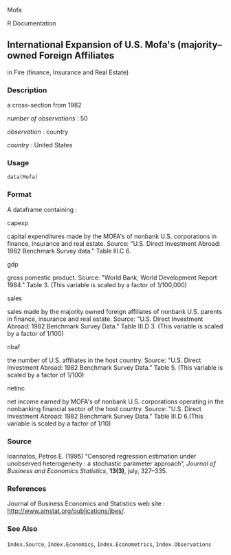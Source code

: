 Mofa

R Documentation

## International Expansion of U.S. Mofa's (majority–owned Foreign Affiliates
in Fire (finance, Insurance and Real Estate)

### Description

a cross-section from 1982

_number of observations_ : 50

_observation_ : country

_country_ : United States

### Usage

    data(Mofa)

### Format

A dataframe containing :

capexp

capital expenditures made by the MOFA's of nonbank U.S. corporations in
finance, insurance and real estate. Source: "U.S. Direct Investment Abroad:
1982 Benchmark Survey data." Table III.C 6.

gdp

gross pomestic product. Source: "World Bank, World Development Report 1984."
Table 3. (This variable is scaled by a factor of 1/100,000)

sales

sales made by the majority owned foreign affiliates of nonbank U.S. parents in
finance, insurance and real estate. Source: "U.S. Direct Investment Abroad:
1982 Benchmark Survey Data." Table III.D 3. (This variable is scaled by a
factor of 1/100)

nbaf

the number of U.S. affiliates in the host country. Source: "U.S. Direct
Investment Abroad: 1982 Benchmark Survey Data." Table 5. (This variable is
scaled by a factor of 1/100)

netinc

net income earned by MOFA's of nonbank U.S. corporations operating in the
nonbanking financial sector of the host country. Source: "U.S. Direct
Investment Abroad: 1982 Benchmark Survey Data." Table III.D 6.(This variable
is scaled by a factor of 1/10)

### Source

Ioannatos, Petros E. (1995) “Censored regression estimation under unobserved
heterogeneity : a stochastic parameter approach”, _Journal of Business and
Economics Statistics_, **13(3)**, july, 327–335.

### References

Journal of Business Economics and Statistics web site :
<http://www.amstat.org/publications/jbes/>.

### See Also

`Index.Source`, `Index.Economics`, `Index.Econometrics`, `Index.Observations`

